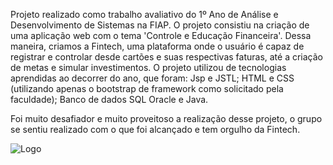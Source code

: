 Projeto realizado como trabalho avaliativo do 1º Ano de Análise e Desenvolvimento de Sistemas na FIAP. O projeto consistiu na criação de uma aplicação web com o tema 'Controle e Educação Financeira'.
Dessa maneira, criamos a Fintech, uma plataforma onde o usuário é capaz de registrar e controlar desde cartões e suas respectivas faturas, até a criação de metas e simular investimentos. O projeto utilizou de tecnologias aprendidas ao decorrer do ano, que foram: Jsp e JSTL; HTML e CSS (utilizando apenas o bootstrap de framework como solicitado pela faculdade); Banco de dados SQL Oracle e Java.

Foi muito desafiador e muito proveitoso a realização desse projeto, o grupo se sentiu realizado com o que foi alcançado e tem orgulho da Fintech.

![Logo](https://github.com/user-attachments/assets/4458b767-5238-4eff-bc35-ceda489b41f2)

